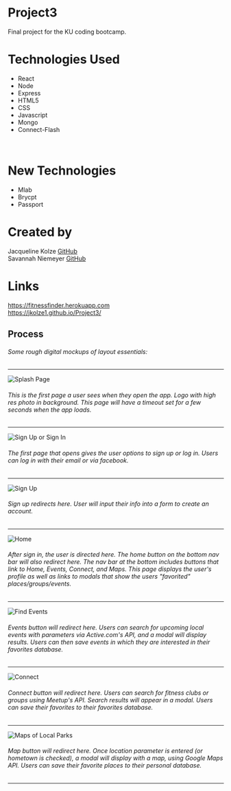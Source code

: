 # Project3
Final project for the KU coding bootcamp. 

# Technologies Used <br>
* React <br>
* Node <br>
* Express <br>
* HTML5 <br>
* CSS <br>
* Javascript <br>
* Mongo <br>
* Connect-Flash
<br>

# New Technologies
* Mlab <br>
* Brycpt<br>
* Passport<br>

# Created by
Jacqueline Kolze [GitHub](https://github.com/Jkolze1) <br>
Savannah Niemeyer [GitHub](https://github.com/sniemeyer1)

# Links
https://fitnessfinder.herokuapp.com <br>
https://jkolze1.github.io/Project3/

## Process
###### Some rough digital mockups of layout essentials:
---
![Splash Page](/public/assets/images/mockups/SplashPage.png "Splash Page")
######  This is the first page a user sees when they open the app. Logo with high res photo in background. This page will have a timeout set for a few seconds when the app loads. 
---
![Sign Up or Sign In](/public/assets/images/mockups/SignUpSignIn.png "Sign Up or Sign In")
###### The first page that opens gives the user options to sign up or log in. Users can log in with their email or via facebook.
---
![Sign Up](/public/assets/images/mockups/SignUpPage.png "Sign Up")
###### Sign up redirects here. User will input their info into a form to create an account. 
---
![Home](/public/assets/images/mockups/Userhome.png "User Home")
###### After sign in, the user is directed here. The home button on the bottom nav bar will also redirect here. The nav bar at the bottom includes buttons that link to Home, Events, Connect, and Maps. This page displays the user's profile as well as links to modals that show the users "favorited" places/groups/events. 
---
![Find Events](/public/assets/images/mockups/FindEvents.png "Find Events")
###### Events button will redirect here. Users can search for upcoming local events with parameters via Active.com's API, and a modal will display results. Users can then save events in which they are interested in their favorites database.
---
![Connect](/public/assets/images/mockups/Connect.png "Connect")
###### Connect button will redirect here. Users can search for fitness clubs or groups using Meetup's API. Search results will appear in a modal. Users can save their favorites to their favorites database. 
---
![Maps of Local Parks](/public/assets/images/mockups/Maps.png "Maps")
###### Map button will redirect here. Once location parameter is entered (or hometown is checked), a modal will display with a map, using Google Maps API. Users can save their favorite places to their personal database. 
---
